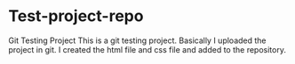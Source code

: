  # Test-project-repo
Git Testing Project
This is a git testing project. Basically I uploaded the project in git. I created the html file and css file and added to the repository.

